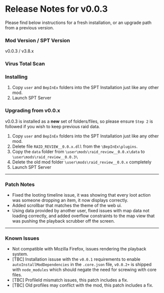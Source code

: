 # Release Notes for v0.0.3

Please find below instructions for a fresh installation, or an upgrade path from a previous version.

### Mod Version / SPT Version
v0.0.3 / v3.8.x

### Virus Total Scan


### Installing

1. Copy `user` and `BepInEx` folders into the SPT Installation just like any other mod.
2. Launch SPT Server

### Upgrading from v0.0.x

v0.0.3 is installed as a **new** set of folders/files, so please ensure `Step 2` is followed if you wish to keep previous raid data.

1. Copy `user` and `BepInEx` folders into the SPT Installation just like any other mod.
2. Delete file `RAID_REVIEW__0.0.x.dll` from the `\BepInEx\plugins`.
3. Copy the `data` folder from `\user\mods\raid_review__0.0.x\data` to `\user\mods\raid_review__0.0.3\`
4. Delete the old mod folder `\user\mods\raid_review__0.0.x` completely
5. Launch SPT Server

---

### Patch Notes
- Fixed the looting timeline issue, it was showing that every loot action was someone dropping an item, it now displays correctly.
- Added scrollbar that matches the theme of the web ui.
- Using data provided by another user, fixed issues with map data not loading correctly, and added overflow constraints to the map view that was pushing the playback scrubber off the screen.

---

### Known Issues
- Not compatible with Mozilla Firefox, issues rendering the playback system.
- [TBC] Installation issuse with the `v0.0.1` requirements to enable `autoInstallModDependencies` in the `.core.json` file, `v0.0.2+` is shipped with `node_modules` which should negate the need for screwing with core files.
- [TBC] ProfileId mismatch issues, this patch includes a fix.
- [TBC] Old profiles may conflict with the mod, this patch includes a fix.